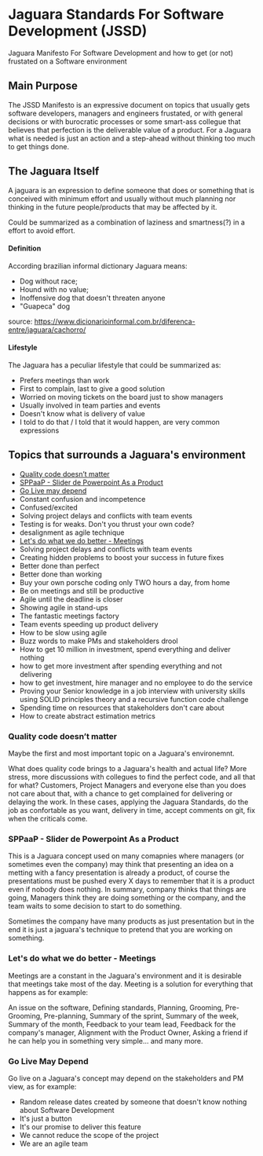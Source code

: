 # Jaguara Standards For Software Development (JSSD)
Jaguara Manifesto For Software Development and how to get (or not) frustated on a Software environment

## Main Purpose
The JSSD Manifesto is an expressive document on topics that usually gets software developers, managers and engineers frustated, or with general decisions or with burocratic processes or some smart-ass collegue that believes that perfection is the deliverable value of a product. For a Jaguara what is needed is just an action and a step-ahead without thinking too much to get things done.

## The Jaguara Itself
A jaguara is an expression to define someone that does or something that is conceived with minimum effort and usually without much planning nor thinking in the future people/products that may be affected by it.

Could be summarized as a combination of laziness and smartness(?) in a effort to avoid effort.

#### Definition

According brazilian informal dictionary Jaguara means:
- Dog without race;
- Hound with no value;
- Inoffensive dog that doesn't threaten anyone
- "Guapeca" dog

source: https://www.dicionarioinformal.com.br/diferenca-entre/jaguara/cachorro/

#### Lifestyle
The Jaguara has a peculiar lifestyle that could be summarized as:
- Prefers meetings than work
- First to complain, last to give a good solution
- Worried on moving tickets on the board just to show managers
- Usually involved in team parties and events
- Doesn't know what is delivery of value
- I told to do that / I told that it would happen, are very common expressions

## Topics that surrounds a Jaguara's environment
- [Quality code doesn’t matter](#quality-code-doesnt-matter)
- [SPPaaP - Slider de Powerpoint As a Product](#quality-code-doesnt-matter)
- [Go Live may depend](#go-live-may-depend)
- Constant confusion and incompetence
- Confused/excited
- Solving project delays and conflicts with team events
- Testing is for weaks. Don't you thrust your own code?
- desalignment as agile technique
- [Let's do what we do better - Meetings](#lets-do-what-we-do-better---meetings)
- Solving project delays and conflicts with team events
- Creating hidden problems to boost your success in future fixes 
- Better done than perfect
- Better done than working
- Buy your own porsche coding only TWO hours a day, from home
- Be on meetings and still be productive
- Agile until the deadline is closer
- Showing agile in stand-ups 
- The fantastic meetings factory 
- Team events speeding up product delivery 
- How to be slow using agile
- Buzz words to make PMs and stakeholders drool
- How to get 10 million in investment, spend everything and deliver nothing
- how to get more investment after spending everything and not delivering
- how to get investment, hire manager and no employee to do the service 
- Proving your Senior knowledge in a job interview with university skills using SOLID principles theory and a recursive function code challenge 
- Spending time on resources that stakeholders don't care about
- How to create abstract estimation metrics

### Quality code doesn’t matter
Maybe the first and most important topic on a Jaguara's environemnt.

What does quality code brings to a Jaguara's health and actual life? More stress, more discussions with collegues to find the perfect code, and all that for what? Customers, Project Managers and everyone else than you does not care about that, with a chance to get complained for delivering or delaying the work.
In these cases, applying the Jaguara Standards, do the job as confortable as you want, delivery in time, accept comments on git, fix when the criticals come.

### SPPaaP - Slider de Powerpoint As a Product
This is a Jaguara concept used on many comapnies where managers (or sometimes even the company) may think that presenting an idea on a metting with a fancy presentation is already a product, of course the presentations must be pushed every X days to remember that it is a product even if nobody does nothing. In summary, company thinks that things are going, Managers think they are doing something or the company, and the team waits to some decision to start to do something.

Sometimes the company have many products as just presentation but in the end it is just a jaguara's technique to pretend that you are working on something.

### Let's do what we do better - Meetings
Meetings are a constant in the Jaguara's environment and it is desirable that meetings take most of the day. Meeting is a solution for everything that happens as for example:

An issue on the software, Defining standards, Planning, Grooming, Pre-Grooming, Pre-planning, Summary of the sprint, Summary of the week, Summary of the month, Feedback to your team lead, Feedback for the company's manager, Alignment with the Product Owner, Asking a friend if he can help you in something very simple... and many more.  

### Go Live May Depend
Go live on a Jaguara's concept may depend on the stakeholders and PM view, as for example:
- Random release dates created by someone that doesn't know nothing about Software Development
- It's just a button
- It's our promise to deliver this feature
- We cannot reduce the scope of the project
- We are an agile team
